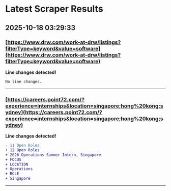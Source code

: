 # Latest Scraper Results

## 2025-10-18 03:29:33

### [https://www.drw.com/work-at-drw/listings?filterType=keyword&value=software](https://www.drw.com/work-at-drw/listings?filterType=keyword&value=software)

**Line changes detected!**

```diff
No line changes.
```

---
### [https://careers.point72.com/?experience=internships&location=singapore;hong%20kong;sydney](https://careers.point72.com/?experience=internships&location=singapore;hong%20kong;sydney)

**Line changes detected!**

```diff
- 11 Open Roles
+ 12 Open Roles
+ 2026 Operations Summer Intern, Singapore
+ FOCUS
+ LOCATION
+ Operations
+ ROLE
+ Singapore
```

---
